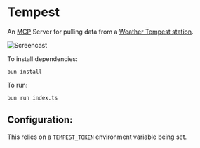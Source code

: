 # Tempest
An [MCP](https://modelcontextprotocol.io/introduction) Server for pulling data from a [Weather Tempest station](https://tempest.earth/tempest-home-weather-system/).

![Screencast](http://share.yoadrian.co/Screen-Capture-2025-05-08-16-25-34/Screen-Capture-2025-05-08-16-25-34.gif)

To install dependencies:

```bash
bun install
```

To run:

```bash
bun run index.ts
```

## Configuration:
This relies on a `TEMPEST_TOKEN` environment variable being set.

